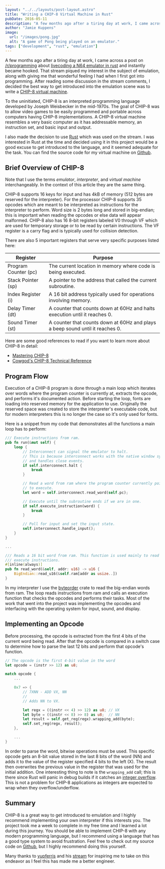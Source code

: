 ```yaml
---
layout: "../../layouts/post-layout.astro"
title: "Writing a CHIP-8 Virtual Machine in Rust"
pubDate: 2016-05-11
description: "A few months ago after a tiring day at work, I came across a post on /r/programming about livecoding a N64 emulator in rust and instantly became hooked. That stream piqued my interest in the subject of emulation, along with giving me that wonderful feeling I had when I first got into programming. After reading some discussion in the stream comments, I decided the best way to get introduced into the emulation scene was to write a CHIP-8 virtual machine."
author: "Jamie Kuppens"
image:
  url: "/images/pong.jpg"
  alt: "A game of Pong being played on an emulator."
tags: ["development", "rust", "emulation"]
---
```


A few months ago after a tiring day at work, I came across a post on
[/r/programming](https://www.reddit.com/r/programming/) about
[livecoding a N64 emulator in rust](https://www.reddit.com/r/programming/comments/41bo7h/ive_started_livecoding_an_n64_emulator_in_rust/)
and instantly became hooked. That stream piqued my interest in the subject
of emulation, along with giving me that wonderful feeling I had when I first got into programming.
After reading some discussion in the stream comments, I decided the best way to get introduced into
the emulation scene was to write a [CHIP-8 virtual machine](https://en.wikipedia.org/wiki/CHIP-8).

<!--more-->

To the uninitiated, CHIP-8 is an interpreted programming language developed by Joseph Weisbecker
in the mid-1970s. The goal of CHIP-8 was to allow video games to be easily programmed and portable
across computers having CHIP-8 implementations. A CHIP-8 virtual machine resembles a very basic computer as it has
addressable memory, an instruction set, and basic input and output.

I also made the decision to use [Rust](https://www.rust-lang.org/) which was used on the stream.
I was interested in Rust at the time and decided using it in this project would be a good excuse to
get introduced to the language, and it seemed adequate for the task. You can find the source code for my virtual machine
on [Github](https://github.com/amdrel/notch).

## Brief Overview of CHIP-8

Note that I use the terms _emulator_, _interpreter_, and _virtual machine_ interchangeably. In the context of
this article they are the same thing.

CHIP-8 supports 16 keys for input and has 4kB of memory (512 bytes are reserved for the interpreter). For the processor
CHIP-8 supports 35 opcodes which are meant to be interpreted as instructions for the interpreter to perform.
Word size is 2 bytes long and stored in big-endian; this is important when reading the opcodes
or else data will appear malformed. CHIP-8 also has 16 8-bit registers labeled V0 through VF which are used for
temporary storage or to be read by certain instructions. The VF register is a carry flag and is typically used for
collision detection.

There are also 5 important registers that serve very specific purposes listed here:

| Register             | Purpose                                                                       |
| ---------------------|-------------------------------------------------------------------------------|
| Program Counter (pc) | The current location in memory where code is being executed.                  |
| Stack Pointer (sp)   | A pointer to the address that called the current subroutine.                  |
| Index Register (i)   | A 16 bit address typically used for operations involving memory.              |
| Delay Timer (dt)     | A counter that counts down at 60Hz and halts execution until it reaches 0.    |
| Sound Timer (st)     | A counter that counts down at 60Hz and plays a beep sound until it reaches 0. |

Here are some good references to read if you want to learn more about CHIP-8 in detail:

* [Mastering CHIP-8](http://mattmik.com/files/chip8/mastering/chip8.html)
* [Cowgod's CHIP-8 Technical Reference](http://devernay.free.fr/hacks/chip8/C8TECH10.HTM)

## Program Flow

Execution of a CHIP-8 program is done through a main loop which iterates over words where the program counter is
currently at, extracts the opcode, and performs it's documented action. Before starting the loop, fonts are loading
into reserved memory for the application to use. Originally the reserved space was created to store the interpreter's
executable code, but for modern interpreters this is no longer the case so it's only used for fonts.

Here is a snippet from my code that demonstrates all the functions a main loop has to perform:

```rust
/// Execute instructions from ram.
pub fn run(&mut self) {
    loop {
        // Interconnect can signal the emulator to halt.
        // This is because interconnect works with the native window system
        // and handles close events.
        if self.interconnect.halt {
            break
        }

        // Read a word from ram where the program counter currently points
        // to execute.
        let word = self.interconnect.read_word(self.pc);

        // Execute until the subroutine ends if we are in one.
        if self.execute_instruction(word) {
            break
        }

        // Poll for input and set the input state.
        self.interconnect.handle_input();
    }
}

...

/// Reads a 16 bit word from ram. This function is used mainly to read and
/// execute instructions.
#[inline(always)]
pub fn read_word(&self, addr: u16) -> u16 {
    BigEndian::read_u16(&self.ram[addr as usize..])
}
```

In my interpreter I use the [byteorder](https://crates.io/crates/byteorder) crate to read the big-endian words
from ram. The loop reads instructions from ram and calls an execution function that checks the opcodes
and performs their tasks. Most of the work that went into the project was implementing the opcodes and interfacing
with the operating system for input, sound, and display.

## Implementing an Opcode

Before processing, the opcode is extracted from the first 4 bits of the current word being read. After that the opcode
is compared in a switch case to determine how to parse the last 12 bits and perform that opcode's function.

```rust
// The opcode is the first 4-bit value in the word
let opcode = (instr >> 12) as u8;

match opcode {
    ...

    0x7 => {
        // 7XNN - ADD VX, NN
        //
        // Adds NN to VX.

        let regx = ((instr << 4) >> 12) as u8; // VX
        let byte = ((instr << 8) >> 8) as u8;  // NN
        let result = self.get_reg(regx).wrapping_add(byte);
        self.set_reg(regx, result);
    },

    ...
}
```

In order to parse the word, bitwise operations must be used. This specific opcode gets an 8-bit value stored in the
last 8 bits of the word (NN) and adds it to the value of the register specified 4 bits to the left (X). The result then
overwrites the previous value in the register that was used for the initial addition. One interesting thing to note is
the `wrapping_add` call; this is there since Rust will panic in debug builds if it catches an
[integer overflow](https://en.wikipedia.org/wiki/Integer_overflow). This is not a problem for CHIP-8 applications as
integers are expected to wrap when they overflow/underflow.

## Summary

CHIP-8 is a great way to get introduced to emulation and I highly recommend implementing your own interpreter if this
interests you. The project took me a week to complete in my free time and I learned a lot during this journey.
You should be able to implement CHIP-8 with any modern programming language, but I recommend using a
language that has a good type system to avoid frustration. Feel free to check out my source code on
[Github](https://github.com/amdrel/notch), but I highly recommend doing this yourself.

Many thanks to [yupferris](https://github.com/yupferris) and his [stream](https://www.twitch.tv/ferrisstreamsstuff) for
inspiring me to take on this endeavor as I feel this has made me a better engineer.
